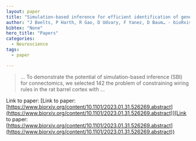 ```yaml
---
layout: paper
title: "Simulation-based inference for efficient identification of generative models in connectomics"
author: "J Boelts, P Harth, R Gao, D Udvary, F Yanez, D Baum… - bioRxiv, 2023 - biorxiv.org"
bibtex: "None"
hero_title: "Papers"
categories:
  - Neuroscience
tags:
  - paper

---
```

>… To demonstrate the potential of simulation-based inference (SBI) for connectomics, we selected 142 the problem of constraining wiring rules in the rat barrel cortex with …

Link to paper: [Link to paper: [https://www.biorxiv.org/content/10.1101/2023.01.31.526269.abstract](https://www.biorxiv.org/content/10.1101/2023.01.31.526269.abstract)](Link to paper: [https://www.biorxiv.org/content/10.1101/2023.01.31.526269.abstract](https://www.biorxiv.org/content/10.1101/2023.01.31.526269.abstract))
